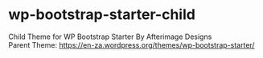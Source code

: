 # wp-bootstrap-starter-child
Child Theme for WP Bootstrap Starter By Afterimage Designs<br/>
Parent Theme: https://en-za.wordpress.org/themes/wp-bootstrap-starter/

